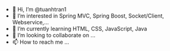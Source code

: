 - 👋 Hi, I’m @tuanhtran1
- 👀 I’m interested in Spring MVC, Spring Boost, Socket/Client, Webservice,...
- 🌱 I’m currently learning HTML, CSS, JavaScript, Java
- 💞️ I’m looking to collaborate on ...
- 📫 How to reach me ...

<!---
tuanhtran1/tuanhtran1 is a ✨ special ✨ repository because its `README.md` (this file) appears on your GitHub profile.
You can click the Preview link to take a look at your changes.
--->
